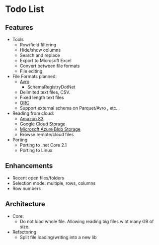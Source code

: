 # Todo List

## Features

* Tools
  - Row/field filtering
  - Hide/show columns
  - Search and replace
  - Export to Microsoft Excel
  - Convert between file formats
  - File editing  
* File Formats planned:
  - [Avro](https://avro.apache.org)
    * SchemaRegistryDotNet
  - Delimited text files, CSV.
  - Fixed length text files
  - [ORC](https://orc.apache.org)
  - Support external schema on Parquet/Avro , etc...
* Reading from cloud:
  - [Amazon S3](https://aws.amazon.com/s3/)
  - [Google Cloud Storage](https://cloud.google.com/storage/)
  - [Microsoft Azure Blob Storage](https://azure.microsoft.com/en-us/services/storage/blobs/)
  - Browse remote/cloud files
* Porting
  - Porting to .net Core 2.1
  - Porting to Linux

## Enhancements

* Recent open files/folders
* Selection mode: multiple, rows, columns
* Row numbers

## Architecture

* Core:
  - Do not load whole file. Allowing reading big files wiht many GB of size.
* Refactoring
  - Split file loading/writing into a new lib
